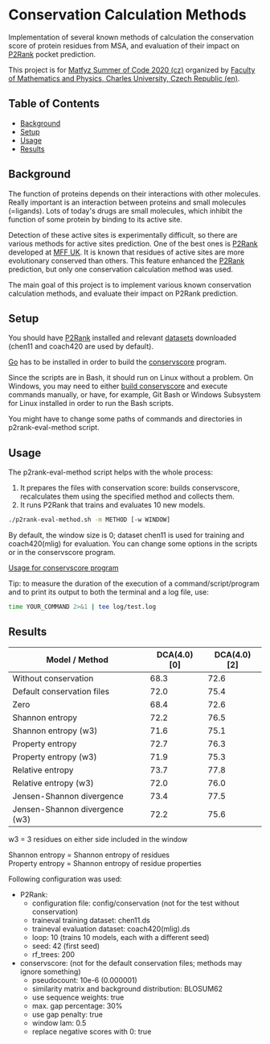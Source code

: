 # Conservation Calculation Methods

Implementation of several known methods of calculation the conservation score of protein residues from MSA, and evaluation of their impact on [P2Rank] pocket prediction.

This project is for [Matfyz Summer of Code 2020 (cz)](https://d3s.mff.cuni.cz/msoc/) organized by [Faculty of Mathematics and Physics, Charles University, Czech Republic (en)][MFF].



## Table of Contents

- [Background](#background)
- [Setup](#setup)
- [Usage](#usage)
- [Results](#results)
## Background

The function of proteins depends on their interactions with other molecules. Really important is an interaction between proteins and small molecules (=ligands). Lots of today's drugs are small molecules, which inhibit the function of some protein by binding to its active site.

Detection of these active sites is experimentally difficult, so there are various methods for active sites prediction. One of the best ones is [P2Rank] developed at [MFF UK][MFF]. It is known that residues of active sites are more evolutionary conserved than others. This feature enhanced the [P2Rank] prediction, but only one conservation calculation method was used.

The main goal of this project is to implement various known conservation calculation methods, and evaluate their impact on P2Rank prediction.

[COMMENT]: # (Translated: Funkce proteinů je odvozena od jejich interakce s ostatními molekulami. Velice důležitý typ vazby je mezi proteiny a malými molekulami, tzv. ligandy. Např. naprostá většina současných léčiv jsou právě malé molekuly, které inhibují funkci některého proteinu tím, že se váží do jeho aktivního místa a zabraňují tak šíření informace. Detekce těchto aktivních míst je ovšem experimentálně velice náročná a proto existují počítačové metody pro predikci aktivních míst. Jedna z nejlepších metod pro predikci protein-ligand aktivních míst z proteinové struktury, pojmenovaná P2Rank, byla vyvinuta na MFF UK. Je známo, že aminokyseliny aktivních míst proteinu jsou evolučně konzervovaná více než ostatní aminokyseliny a proto byla do P2Ranku přidána možnost měření evoluční konzervovanosti a využití této informace v rámci predikce. Tento přístup vskutku vedl ke zlepšení schopnosti predikce, nicméně byla použita pouze jedna metoda výpočtu konzervovanosti. Cílem projektu je tedy implementovat různé známě přístupy k výpočtu evoluční konzervovanosti a evaluovat jejich vliv na predikční schopnosti metody P2Rank. Stávající verze algoritmu je přístupná i jako webový portál na adrese [www.prankweb.cz].)


## Setup

You should have [P2Rank] installed and relevant [datasets](https://github.com/rdk/p2rank-datasets) downloaded (chen11 and coach420 are used by default).

[Go](https://golang.org/) has to be installed in order to build the [conservscore](conservscore/README.md) program.

Since the scripts are in Bash, it should run on Linux without a problem. On Windows, you may need to either [build conservscore](conservscore/README.md#setup) and execute commands manually, or have, for example, Git Bash or Windows Subsystem for Linux installed in order to run the Bash scripts.

You might have to change some paths of commands and directories in p2rank-eval-method script.


## Usage

The p2rank-eval-method script helps with the whole process:
1. It prepares the files with conservation score: builds conservscore, recalculates them using the specified method and collects them.
2. It runs P2Rank that trains and evaluates 10 new models.

```sh
./p2rank-eval-method.sh -m METHOD [-w WINDOW]
```

By default, the window size is 0; dataset chen11 is used for training and coach420(mlig) for evaluation. You can change some options in the scripts or in the conservscore program.

[Usage for conservscore program](conservscore/README.md#usage)

Tip: to measure the duration of the execution of a command/script/program and to print its output to both the terminal and a log file, use:

```sh
time YOUR_COMMAND 2>&1 | tee log/test.log
```



## Results

| Model / Method                 | DCA(4.0) [0] | DCA(4.0) [2] |
| ------------------------------ | ------------ | ------------ |
| Without conservation           | 68.3         | 72.6         |
| Default conservation files     | 72.0         | 75.4         |
| Zero                           | 68.4         | 72.6         |
| Shannon entropy                | 72.2         | 76.5         |
| Shannon entropy (w3)           | 71.6         | 75.1         |
| Property entropy               | 72.7         | 76.3         |
| Property entropy (w3)          | 71.9         | 75.3         |
| Relative entropy               | 73.7         | 77.8         |
| Relative entropy (w3)          | 72.0         | 76.0         |
| Jensen-Shannon divergence      | 73.4         | 77.5         |
| Jensen-Shannon divergence (w3) | 72.2         | 75.6         |

w3 = 3 residues on either side included in the window

Shannon entropy = Shannon entropy of residues \
Property entropy = Shannon entropy of residue properties

Following configuration was used:
- P2Rank:
  - configuration file: config/conservation (not for the test without conservation)
  - traineval training dataset: chen11.ds
  - traineval evaluation dataset: coach420(mlig).ds
  - loop: 10 (trains 10 models, each with a different seed)
  - seed: 42 (first seed)
  - rf_trees: 200
- conservscore: (not for the default conservation files; methods may ignore something)
  - pseudocount: 10e-6 (0.000001)
  - similarity matrix and background distribution: BLOSUM62
  - use sequence weights: true
  - max. gap percentage: 30%
  - use gap penalty: true
  - window lam: 0.5
  - replace negative scores with 0: true




[P2Rank]: https://github.com/rdk/p2rank
[MFF]: https://www.mff.cuni.cz/en